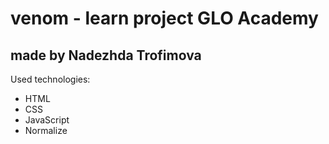 # venom - learn project GLO Academy
## made by Nadezhda Trofimova

Used technologies:
- HTML
- CSS
- JavaScript
- Normalize

